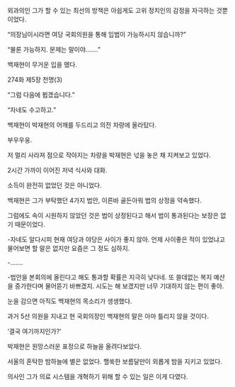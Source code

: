 외과의인 그가 할 수 있는 최선의 방책은 아쉽게도 고위 정치인의 감정을 자극하는 것뿐이었다.

“의장님이시라면 여당 국회의원을 통해 입법이 가능하시지 않습니까?”

“물론 가능하지. 문제는 말이야…….”

백재현이 무거운 입을 뗐다.

274화 제5장 천명(3)

“그럼 다음에 뵙겠습니다.”

“자네도 수고하고.”

백재현이 박재현의 어깨를 두드리고 의전 차량에 올라탔다.

부우우웅.

저 멀리 사라져 점으로 작아지는 차량을 박재현은 넋을 놓은 채 지켜보고 있었다.

2시간 가까이 이어진 저녁 식사와 대화.

소득이 완전히 없었던 것은 아니었다.

백재현은 그가 부탁했던 4가지 법안, 이른바 골든아워 법의 상정을 약속했다.

그럼에도 속이 시원하지 않았던 것은 법이 상정된다고 해서 법이 통과된다는 보장은 없기 때문이었다.

-자네도 알다시피 현재 여당과 야당은 사이가 좋지 않아. 언제 사이좋은 적이 있었냐고 물어보면 할 말은 없지만 요즘은 그 정도 심하지.

-…….

-법안을 본회의에 올린다고 해도 통과할 확률은 지극히 낮다네. 또 쓸데없는 복지 예산을 증가한다며 물어뜯기 바쁘겠지. 시도는 해 보겠지만 너무 기대하지 않는 편이 좋아.

눈을 감으면 아직도 백재현의 목소리가 생생했다.

과거 5선 의원을 지내고 현 국회의장인 백재현의 말은 아마 틀리지 않을 것이다.

‘결국 여기까지인가?’

박재현은 원망스러운 표정으로 하늘을 올려다보았다.

서울의 혼탁한 밤하늘에 별은 없었다. 핼쑥한 보름달만이 외롭게 밤을 지키고 있었다.

의사인 그가 의료 시스템을 개혁하기 위해 할 수 있는 일은 이게 다였다.